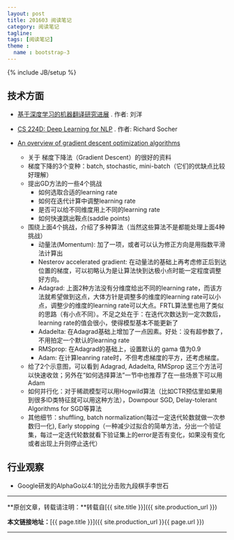 ```yaml
---
layout: post
title: 201603 阅读笔记
category: 阅读笔记
tagline: 
tags: [阅读笔记]
theme :
  name : bootstrap-3
---
```

{% include JB/setup %}

## 技术方面

+ [基于深度学习的机器翻译研究进展](http://vdisk.weibo.com/s/FGSzrtQf1Xgz) . 作者: 刘洋 

+ [CS 224D: Deep Learning for NLP](http://cs224d.stanford.edu/) . 作者: Richard Socher

+ [An overview of gradient descent optimization algorithms](http://sebastianruder.com/optimizing-gradient-descent/)
  - 关于 梯度下降法（Gradient Descent）的很好的资料
  - 梯度下降的3个变种：batch, stochastic, mini-batch（它们的优缺点比较好理解）
  - 提出GD方法的一些4个挑战
    + 如何选取合适的learning rate
    + 如何在迭代计算中调整learning rate
    + 是否可以给不同维度用上不同的learning rate
    + 如何快速跳出鞍点(saddle points)
  - 围绕上面4个挑战，介绍了多种算法（当然这些算法不是都能处理上面4种挑战）
    + 动量法(Momentum): 加了一项，或者可以认为修正方向是用指数平滑法计算出
    + Nesterov accelerated gradient: 在动量法的基础上再考虑修正后到达位置的梯度，可以初略认为是让算法快到达极小点时能一定程度调整好方向。
    + Adagrad: 上面2种方法没有分维度给出不同的learning rate，而该方法就希望做到这点，大体方针是调整多的维度的learning rate可以小点，调整少的维度的learning rate可以大点。FRTL算法里也用了类似的思路（有小点不同）。不足之处在于：在迭代次数达到一定次数后，learning rate的值会很小，使得模型基本不能更新了
    + Adadelta: 在Adagrad基础上增加了一点因素。好处：没有超参数了，不用拍定一个默认的learning rate
    + RMSprop: 在Adagrad的基础上，设置默认的 gama 值为0.9
    + Adam: 在计算leanring rate时，不但考虑梯度的平方，还考虑梯度。
  - 给了2个示意图，可以看到 Adagrad, Adadelta, RMSprop 这三个方法可以快速收敛；另外在“如何选择算法”一节中也推荐了在一些场景下可以用Adam 
  - 如何并行化：对于稀疏模型可以用Hogwild算法（比如CTR预估里如果用到很多ID类特征就可以用这种方法），Downpour SGD, Delay-tolerant Algorithms for SGD等算法
  - 其他细节：shuffling, batch normalization(每过一定迭代轮数就做一次参数归一化), Early stopping（一种减少过拟合的简单方法，分出一个验证集，每过一定迭代轮数就看下验证集上的error是否有变化，如果没有变化或者出现上升则停止迭代）

## 行业观察

+ Google研发的AlphaGo以4:1的比分击败九段棋手李世石


* * *

**原创文章，转载请注明：**转载自[{{ site.title }}]({{ site.production_url }})

**本文链接地址：**[{{ page.title }}]({{ site.production_url }}{{ page.url }})

* * *
